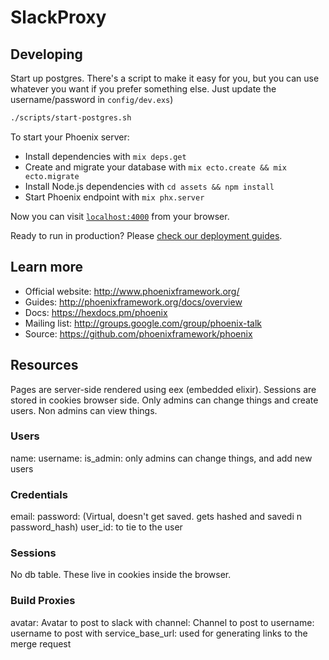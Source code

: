 # SlackProxy

## Developing

Start up postgres.  There's a script to make it easy for you, but you can use whatever you want if you prefer something else.  Just update the username/password in `config/dev.exs`)

```sh
./scripts/start-postgres.sh
```

To start your Phoenix server:

  * Install dependencies with `mix deps.get`
  * Create and migrate your database with `mix ecto.create && mix ecto.migrate`
  * Install Node.js dependencies with `cd assets && npm install`
  * Start Phoenix endpoint with `mix phx.server`

Now you can visit [`localhost:4000`](http://localhost:4000) from your browser.

Ready to run in production? Please [check our deployment guides](http://www.phoenixframework.org/docs/deployment).

## Learn more

  * Official website: http://www.phoenixframework.org/
  * Guides: http://phoenixframework.org/docs/overview
  * Docs: https://hexdocs.pm/phoenix
  * Mailing list: http://groups.google.com/group/phoenix-talk
  * Source: https://github.com/phoenixframework/phoenix


## Resources

Pages are server-side rendered using eex (embedded elixir).  Sessions are stored in cookies browser side.  Only admins can change things and create users.  Non admins can view things.

### Users

name:
username:
is_admin: only admins can change things, and add new users

### Credentials

email:
password: (Virtual, doesn't get saved.  gets hashed and savedi n password_hash)
user_id: to tie to the user

### Sessions

No db table.  These live in cookies inside the browser.

### Build Proxies

avatar: Avatar to post to slack with
channel: Channel to post to
username: username to post with
service_base_url: used for generating links to the merge request
